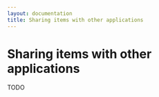 ```yaml
---
layout: documentation
title: Sharing items with other applications
---
```


Sharing items with other applications
=====================================

TODO